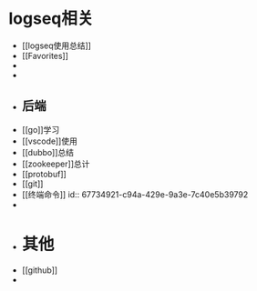 # logseq相关
- [[logseq使用总结]]
- [[Favorites]]
-
-
- ## 后端
- [[go]]学习
- [[vscode]]使用
- [[dubbo]]总结
- [[zookeeper]]总计
- [[protobuf]]
- [[git]]
- [[终端命令]]
  id:: 67734921-c94a-429e-9a3e-7c40e5b39792
-
- # 其他
- [[github]]
-